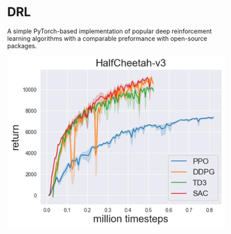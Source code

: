 # DRL

A simple PyTorch-based implementation of popular deep reinforcement learning algorithms with a comparable preformance with open-source packages.

![](/fig/halfcheetah.png)

